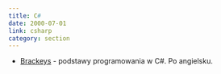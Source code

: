 ```yaml
---
title: C#
date: 2000-07-01
link: csharp
category: section
---
```


*   [Brackeys](https://www.youtube.com/channel/UCYbK_tjZ2OrIZFBvU6CCMiA) - podstawy programowania w C#. Po angielsku.
